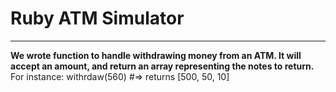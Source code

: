 <h1>Ruby ATM Simulator</h1>
<hr>

<b>We wrote function to handle withdrawing money from an ATM. It will accept an amount, and return an array representing the notes to return.</b>
<br>
For instance: withrdaw(560) #=> returns [500, 50, 10]
<br>
